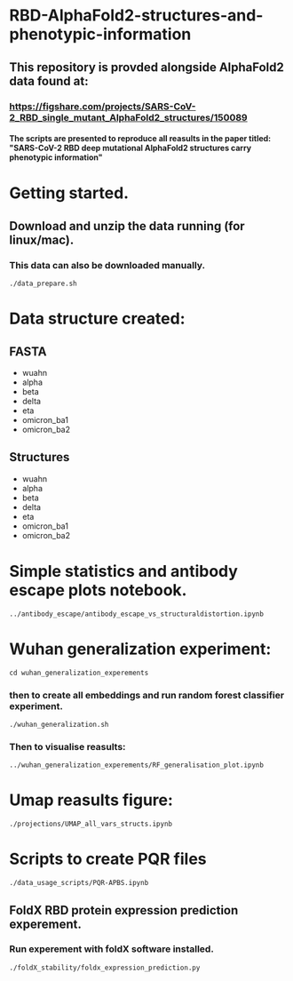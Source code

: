 # RBD-AlphaFold2-structures-and-phenotypic-information

## This repository is provded alongside AlphaFold2 data found at: 
### https://figshare.com/projects/SARS-CoV-2_RBD_single_mutant_AlphaFold2_structures/150089 

#### The scripts are presented to reproduce all reasults in the paper titled: "SARS-CoV-2 RBD deep mutational AlphaFold2 structures carry phenotypic information"

# Getting started. 
## Download and unzip the data running (for linux/mac).
### This data can also be downloaded manually.

`./data_prepare.sh`

# Data structure created:

## FASTA
- wuahn
- alpha 
- beta
- delta
- eta
- omicron_ba1
- omicron_ba2

## Structures
- wuahn
- alpha 
- beta
- delta
- eta
- omicron_ba1
- omicron_ba2

# Simple statistics and antibody escape plots notebook.
`../antibody_escape/antibody_escape_vs_structuraldistortion.ipynb`

# Wuhan generalization experiment:
`cd wuhan_generalization_experements`
### then to create all embeddings and run random forest classifier experiment.
`./wuhan_generalization.sh`
### Then to visualise reasults:
`../wuhan_generalization_experements/RF_generalisation_plot.ipynb`

# Umap reasults figure:
`./projections/UMAP_all_vars_structs.ipynb`

# Scripts to create PQR files
`./data_usage_scripts/PQR-APBS.ipynb`


## FoldX RBD protein expression prediction experement.
### Run experement with foldX software installed.
`./foldX_stability/foldx_expression_prediction.py`
